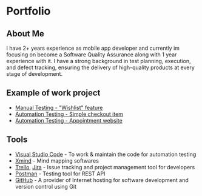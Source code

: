 # Portfolio

## About Me
I have 2+ years experience as mobile app developer and currently im focusing on become a Software Quality Assurance along with 1 year experience with it. I have a strong background in test planning, execution, and defect tracking, ensuring the delivery of high-quality products at every stage of development.

## Example of work project
- [Manual Testing - "Wishlist" feature](https://github.com/dementozzz/Wishlist_Feature_Manual_Testing)
- [Automation Testing - Simple checkout item](https://github.com/dementozzz/Cypress_simple_checkout_item)
- [Automation Testing - Appointment website](https://github.com/dementozzz/Cypress_appointment_website)

## Tools
- [Visual Studio Code](https://code.visualstudio.com/) - To work & maintain the code for automation testing
- [Xmind](https://xmind.app/) - Mind mapping softwares
- [Trello](https://trello.com/), [Jira](https://www.atlassian.com/software/jira) - Issue tracking and project management tool for developers
- [Postman](https://www.postman.com/) - Testing tool for REST API
- [GitHub](https://github.com/) - A provider of Internet hosting for software development and version control using Git
